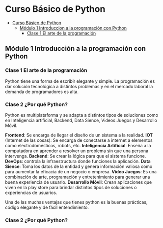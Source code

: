 # Curso Básico de Python

- [Curso Básico de Python](#curso-básico-de-python)
  - [Módulo 1 Introduccion a la programación con Python](#modulo-1-introduccion-a-la-programacion-con-python)
    - [Clase 1 El arte de la programación](#clase-1-el-arte-de-la-programacion)


## Módulo 1 Introducción a la programación con Python

### Clase 1 El arte de la programación

Python tiene una forma de escribir elegante y simple.
La programación es dar solución tecnológica a distintos problemas y en el mercado laboral la demanda de programadores es alta.

### Clase 2 ¿Por qué Python?

Python es multiplataforma y se adapta a distintos tipos de soluciones como en Inteligencia artificial, Backend, Data Sience, Videos Juegos y Desarrollo Móvil.

**Frontend**: Se encarga de llegar el diseño de un sistema a la realidad.
**IOT** (Internet de las cosas): Se encarga de conectarse a internet a elementos como electrodomésticos, robots, etc.
**Inteligencia Artificial**: Enseña a la computadora en aprender a resolver un problema sin que una persona intervenga.
**Backend**: Se crear la lógica para que el sistema funcione.
**DevOps**: controla la infraestructura donde funciones la aplicación.
**Data Sience**: Toma los datos de la entidad y genera información valiosa como para aumentar la eficacia de un negocio o empresa.
**Video Juegos**: Es una combinación de arte, programación y entretenimiento para generar una buena experiencia de usuario.
**Desarrollo Móvil**: Crean aplicaciones que viven en la play store para brindar distintos tipos de soluciones o experiencias de usuarios.

Una de las muchas ventajas que tienes python es la buenas prácticas, código elegante y de fácil entendimiento.

### Clase 2 ¿Por qué Python?